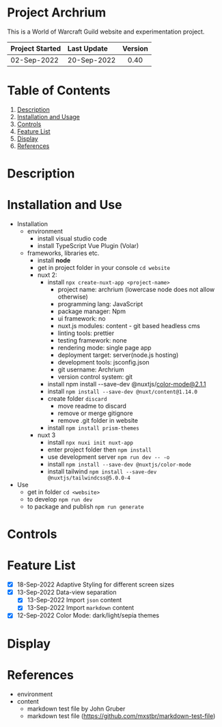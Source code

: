 # Project Archrium
This is a World of Warcraft Guild website and experimentation project.

| Project Started | Last Update | Version |
| :-------------- | :---------- | :-----: | 
| 02-Sep-2022     | 20-Sep-2022 | 0.40    |
# Table of Contents
1. [Description](#description)
2. [Installation and Usage](#installation-and-usage)
3. [Controls](#controls)
4. [Feature List](#feature-list)
5. [Display](#display)
6. [References](#references)

# Description

# Installation and Use
- Installation
    - environment
        - install visual studio code 
        - install TypeScript Vue Plugin (Volar)
    - frameworks, libraries etc.
        - install **node**
        - get in project folder in your console `cd website`
        - nuxt 2:
            - install `npx create-nuxt-app <project-name>`
                - project name: archrium (lowercase node does not allow otherwise)
                - programming lang: JavaScript
                - package manager: Npm
                - ui framework: no
                - nuxt.js modules: content - git based headless cms
                - linting tools: prettier
                - testing framework: none
                - rendering mode: single page app
                - deployment target: server(node.js hosting)
                - development tools: jsconfig.json
                - git username: Archrium
                - version control system: git
            - install  npm install --save-dev @nuxtjs/color-mode@2.1.1
            - install `npm install --save-dev @nuxt/content@1.14.0`
            - create folder `discard`
                - move readme to discard
                - remove or merge gitignore 
                - remove .git folder in website
            - install `npm install prism-themes`
        - nuxt 3
            - install `npx nuxi init nuxt-app`
            - enter project folder then `npm install`
            - use development server `npm run dev -- -o`
            - install `npm install --save-dev @nuxtjs/color-mode`
            - install tailwind `npm install --save-dev @nuxtjs/tailwindcss@5.0.0-4`
- Use
    - get in folder `cd <website>`
    - to develop `npm run dev`
    - to package and publish `npm run generate`

# Controls

# Feature List
- [x] 18-Sep-2022 Adaptive Styling for different screen sizes
- [x] 13-Sep-2022 Data-view separation
    - [x] 13-Sep-2022 Import `json` content
    - [x] 13-Sep-2022 Import `markdown` content
- [x] 12-Sep-2022 Color Mode: dark/light/sepia themes

# Display

# References
- environment
- content
    - markdown test file by John Gruber
    - markdown test file (https://github.com/mxstbr/markdown-test-file)